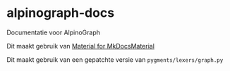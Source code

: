 # alpinograph-docs

Documentatie voor AlpinoGraph

Dit maakt gebruik van [Material for MkDocsMaterial](https://squidfunk.github.io/mkdocs-material/)

Dit maakt gebruik van een gepatchte versie van `pygments/lexers/graph.py`
